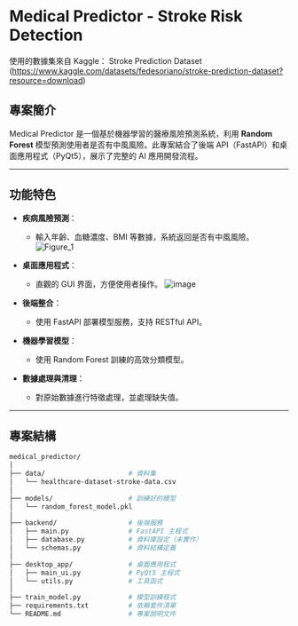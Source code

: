 # **Medical Predictor - Stroke Risk Detection**
使用的數據集來自 Kaggle： Stroke Prediction Dataset (https://www.kaggle.com/datasets/fedesoriano/stroke-prediction-dataset?resource=download)
## **專案簡介**
Medical Predictor 是一個基於機器學習的醫療風險預測系統，利用 **Random Forest** 模型預測使用者是否有中風風險。此專案結合了後端 API（FastAPI）和桌面應用程式（PyQt5），展示了完整的 AI 應用開發流程。

---

## **功能特色**
- **疾病風險預測**：
  - 輸入年齡、血糖濃度、BMI 等數據，系統返回是否有中風風險。
![Figure_1](https://github.com/user-attachments/assets/7e2cb4ed-93fc-447f-b3b2-f274cd46d8fc)

- **桌面應用程式**：
  - 直觀的 GUI 界面，方便使用者操作。
![image](https://github.com/user-attachments/assets/06a17fca-3f48-4e2e-ba94-b97b12acbb01)

- **後端整合**：
  - 使用 FastAPI 部署模型服務，支持 RESTful API。
- **機器學習模型**：
  - 使用 Random Forest 訓練的高效分類模型。
- **數據處理與清理**：
  - 對原始數據進行特徵處理，並處理缺失值。

---

## **專案結構**

```bash
medical_predictor/
│
├── data/                     # 資料集
│   └── healthcare-dataset-stroke-data.csv
│
├── models/                   # 訓練好的模型
│   └── random_forest_model.pkl
│
├── backend/                  # 後端服務
│   ├── main.py               # FastAPI 主程式
│   ├── database.py           # 資料庫設定（未實作）
│   └── schemas.py            # 資料結構定義
│
├── desktop_app/              # 桌面應用程式
│   ├── main_ui.py            # PyQt5 主程式
│   └── utils.py              # 工具函式
│
├── train_model.py            # 模型訓練程式
├── requirements.txt          # 依賴套件清單
└── README.md                 # 專案說明文件
